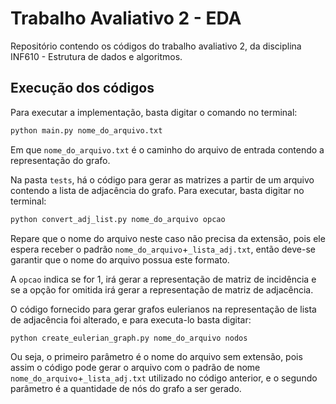 # Trabalho Avaliativo 2 - EDA
Repositório contendo os códigos do trabalho avaliativo 2, da disciplina INF610 - Estrutura de dados e algoritmos.

## Execução dos códigos

Para executar a implementação, basta digitar o comando no terminal:
```bash
python main.py nome_do_arquivo.txt
```
Em que `nome_do_arquivo.txt` é o caminho do arquivo de entrada contendo a representação do grafo.

Na pasta `tests`, há o código para gerar as matrizes a partir de um arquivo contendo a lista de adjacência do grafo. Para executar, basta digitar no terminal:
```bash
python convert_adj_list.py nome_do_arquivo opcao
```
Repare que o nome do arquivo neste caso não precisa da extensão, pois ele espera receber o padrão `nome_do_arquivo`+`_lista_adj.txt`, então deve-se garantir que o nome do arquivo possua este formato.

A `opcao` indica se for 1, irá gerar a representação de matriz de incidência e se a opção for omitida irá gerar a representação de matriz de adjacência.

O código fornecido para gerar grafos eulerianos na representação de lista de adjacência foi alterado, e para executa-lo basta digitar:
```bash
python create_eulerian_graph.py nome_do_arquivo nodos
```

Ou seja, o primeiro parâmetro é o nome do arquivo sem extensão, pois assim o código pode gerar o arquivo com o padrão de nome `nome_do_arquivo`+`_lista_adj.txt` utilizado no código anterior, e o segundo parâmetro é a quantidade de nós do grafo a ser gerado.
